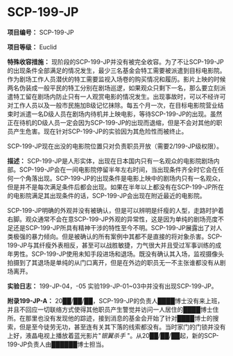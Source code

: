 # SCP-199-JP

**项目编号：** SCP-199-JP

**项目等级：** Euclid

**特殊收容措施：** 现阶段的SCP-199-JP并没有被完全收容。为了不让SCP-199-JP的出现条件全部满足的情况发生，最少三名基金会特工需要被派遣到目标电影院。作为剧场工作人员潜伏的特工需要监视入场卷的购买情况和履历。影片上映的时候两名伪装成一般平民的特工分别在剧场巡逻，如果观众只剩下一名，那么要立刻派遣特工留在剧场内防止只有一人观赏电影的情况发生。出现事故时，可以不经许可对工作人员以及一般市民施加B级记忆抹除。每五个月一次，在目标电影院营业结束时派遣一名D级人员在剧场内待机并上映电影，等待SCP-199-JP的出现。虽然正在待机的D级人员一定会因为SCP-199-JP的出现而退缩，但是不会对其他的职员产生危害。现在针对SCP-199-JP的实验因为其危险性而被终止。

SCP-199-JP现在出没的电影院位置只对负责职员开放（需要2/199-JP级权限）。

**描述：** SCP-199-JP是人形实体，出现在日本国内只有一名观众的电影院剧场内部。SCP-199-JP会在一间电影院停留半年左右时间，当出现条件齐全时它会在任何一个角落出现。SCP-199-JP的出现条件是电影上映中的剧场内只有一名观众，但是并不是每次满足条件后都会出现。如果在半年以上都没有在SCP-199-JP所在的电影院满足其出现条件的话，SCP-199-JP会出现在附近最近的电影院。

SCP-199-JP明确的外观并没有被确认，但是可以辨明是纤瘦的人型，走路时护着右脚。观众通常不会在意SCP-199-JP外观的异常性，这是因为单纯的剧场亮度不足还是SCP-199-JP所具有精神干涉的特性至今不明。SCP-199-JP展露出了对人类极强的暴力倾向。但是被确认的所有案例中其都不是直接的将对象杀害。SCP-199-JP与其纤瘦外表相反，甚至可以战胜敏捷，力气很大并且受过军事训练的成年男性。SCP-199-JP使用未知手段进场和退场。既没有确认其入场，监视摄像头拍摄到了其退场是单纯的从门口离开，但是在外边的职员无一不主张谁都没有从剧场离开。

**实验日志：** 199-JP-04，-05
实验199-JP-01~03中并没有出现SCP-199-JP。



**附录199-JP-A：** 20██/██/██，SCP-199-JP的负责人████博士没有来上班，并且不回应一切联络方式使得其他职员产生警觉并访问一人居住的████博士住所。在那里也没有发现他的踪迹，接到消息的基金会开始了针对████博士的搜索，但是至今徒劳无功，甚至连有关其下落的线索都没有。当时家门的门锁并没有上好，液晶电视上播放着蓝光影片"*银翼杀手* "。从20██/██/██起，新的SCP-199-JP负责人由██████博士担当。

